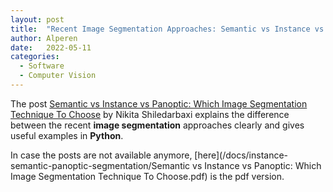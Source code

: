 ```yaml
---
layout: post
title:  "Recent Image Segmentation Approaches: Semantic vs Instance vs Panoptic Segmentation"
author: Alperen
date:   2022-05-11
categories:
  - Software
  - Computer Vision
---
```


The post [Semantic vs Instance vs Panoptic: Which Image Segmentation Technique To Choose](https://analyticsindiamag.com/semantic-vs-instance-vs-panoptic-which-image-segmentation-technique-to-choose/) by Nikita Shiledarbaxi explains the difference between the recent **image segmentation** approaches clearly and gives useful examples in **Python**.


In case the posts are not available anymore, [here](/docs/instance-semantic-panoptic-segmentation/Semantic vs Instance vs Panoptic: Which Image Segmentation Technique To Choose.pdf) is the pdf version.

<center> 
  <script type='text/javascript' src='https://storage.ko-fi.com/cdn/widget/Widget_2.js'></script><script type='text/javascript' style="text-align:center">kofiwidget2.init('Buy Me a Coffee', '#e08428', 'V7V3IDOGW');kofiwidget2.draw();</script> 
</center>
